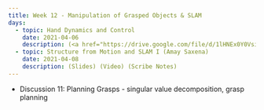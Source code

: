 ```yaml
---
title: Week 12 - Manipulation of Grasped Objects & SLAM
days:
  - topic: Hand Dynamics and Control
    date: 2021-04-06
    description: (<a href="https://drive.google.com/file/d/1lHNEx0Y0Vsirb7lnQAcTTMp2EY9GT1UZ/view?usp=sharing">Slides</a>) (<a href="https://youtu.be/df_BJGptDz8">Video</a>) (Scribe Notes)
  - topic: Structure from Motion and SLAM I (Amay Saxena)
    date: 2021-04-08
    description: (Slides) (Video) (Scribe Notes)
---
```


- Discussion 11: Planning Grasps - singular value decomposition, grasp planning

